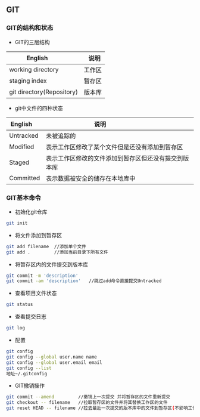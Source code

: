 ## GIT
### GIT的结构和状态

* GIT的三层结构

| English                     |   说明   |
|-----------------------------|----------|
| working directory           |工作区    |
| staging index               |暂存区    |
| git directory(Repository)   |版本库    |

* git中文件的四种状态

| English       |说明                                             |
|---------------|-------------------------------------------------|
| Untracked     |未被追踪的                                        |
| Modified      |表示工作区修改了某个文件但是还没有添加到暂存区       |
| Staged        |表示工作区修改的文件添加到暂存区但还没有提交到版本库  |
| Committed     |表示数据被安全的储存在本地库中                      |


### GIT基本命令

*  初始化git仓库
```sh
git init
```

*  将文件添加到暂存区
```sh
git add filename  //添加单个文件
git add .         //添加当前目录下所有文件
```

*  将暂存区内的文件提交到版本库
```sh
git commit -m 'description'
git commit -am 'description'   //跳过add命令直接提交Untracked
```

*  查看项目文件状态
```sh
git status
```

*  查看提交日志
```sh
git log
```

*  配置
```sh
git config
git config --global user.name name
git config --global user.email email
git config --list
地址~/.gitconfig
```

* GIT撤销操作
```sh
git commit --amend         //撤销上一次提交 并将暂存区的文件重新提交
git checkout -- filename   //拉取暂存区的文件并将其替换工作区的文件
git reset HEAD -- filename //拉去最近一次提交的版本库中的文件到暂存区(不影响工作区)
```
